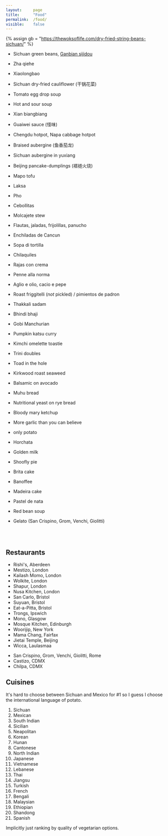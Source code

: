 ```yaml
---
layout:     page
title:      "Food"
permalink:  /food/
visible:    false
---
```


{%  assign gb = "https://thewoksoflife.com/dry-fried-string-beans-sichuan/"    %}


* Sichuan green beans, <a href="{{gb}}">Ganbian sijidou</a>
* Zha qiehe
* Xiaolongbao
* Sichuan dry-fried cauliflower (干锅花菜)
* Tomato egg drop soup
* Hot and sour soup
* Xian biangbiang
* Guaiwei sauce (怪味)
* Chengdu hotpot, Napa cabbage hotpot 
* Braised aubergine (鱼香茄龙)
* Sichuan aubergine in yuxiang 
* Beijing pancake-dumplings (褡裢火烧)
* Mapo tofu
* Laksa
* Pho
* Cebollitas
* Molcajete stew
* Flautas, jaladas, frijolillas, panucho
* Enchiladas de Cancun
* Sopa di tortilla
* Chilaquiles
* Rajas con crema
* Penne alla norma
* Aglio e olio, cacio e pepe
* Roast friggitelli (_not_ pickled) / pimientos de padron
* Thakkali sadam 
* Bhindi bhaji
* Gobi Manchurian
* Pumpkin katsu curry
* Kimchi omelette toastie
* Trini doubles
* Toad in the hole
* Kirkwood roast seaweed
* Balsamic on avocado
* Muhu bread
* Nutritional yeast on rye bread
* Bloody mary ketchup
* More garlic than you can believe
* only potato

* Horchata
* Golden milk
* Shoofly pie
* Brita cake
* Banoffee
* Madeira cake
* Pastel de nata
* Red bean soup
* Gelato (San Crispino, Grom, Venchi, Giolitti)

<br><br>

## Restaurants

* Rishi's, Aberdeen
* Mestizo, London
* Kailash Momo, London
* Wolkite, London
* Shapur, London
* Nusa Kitchen, London
* San Carlo, Bristol
* Suyuan, Bristol
* Eat-a-Pitta, Bristol
* Trongs, Ipswich
* Mono, Glasgow
* Mosque Kitchen, Edinburgh
* Woorijip, New York
* Mama Chang, Fairfax
* Jietai Temple, Beijing
* Wicca, Laulasmaa
<!-- * Antonínovo pekařství, Prague -->
* San Crispino, Grom, Venchi, Giolitti, Rome
* Castizo, CDMX
* Chilpa, CDMX



## Cuisines

It's hard to choose between Sichuan and Mexico for #1 so I guess I choose the international language of potato.


1. Sichuan
2. Mexican
3. South Indian 
4. Sicilian 
5. Neapolitan
5. Korean
6. Hunan
6. Cantonese
8. North Indian
9. Japanese
7. Vietnamese
11. Lebanese
10. Thai
12. Jiangsu
12. Turkish
13. French
14. Bengali
15. Malaysian
16. Ethiopian
17. Shandong
17. Spanish

Implicitly just ranking by quality of vegetarian options.